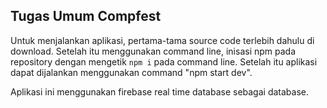 ## Tugas Umum Compfest
Untuk menjalankan aplikasi, pertama-tama source code terlebih dahulu di download. Setelah itu menggunakan command line, inisasi npm pada repository dengan mengetik `npm i` pada command line. Setelah itu aplikasi dapat dijalankan menggunakan command "npm start dev".

Aplikasi ini menggunakan firebase real time database sebagai database.